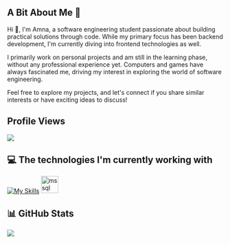 <!--
**El-DriMa/El-DriMa** is a ✨ _special_ ✨ repository because its `README.md` (this file) appears on your GitHub profile.

Here are some ideas to get you started:

- 🔭 I’m currently working on ...
- 🌱 I’m currently learning ...
- 👯 I’m looking to collaborate on ...
- 🤔 I’m looking for help with ...
- 💬 Ask me about ...
- 📫 How to reach me: ...
- 😄 Pronouns: ...
- ⚡ Fun fact: ...
-->
<div align="left">

## A Bit About Me 🚀


<p>
Hi 💖, I'm Amna, a software engineering student passionate about building practical solutions through code. While my primary focus has been backend development, I'm currently diving into frontend technologies as well.

  I primarily work on personal projects and am still in the learning phase, without any professional experience yet. 
  Computers and games have always fascinated me, driving my interest in exploring the world of software engineering.
  
Feel free to explore my projects, and let's connect if you share similar interests or have exciting ideas to discuss!
</p>


## Profile Views

[![](https://visitcount.itsvg.in/api?id=El-DriMa&label=Profile%20Views%20This%20Week&color=10&icon=7&pretty=false)](https://visitcount.itsvg.in)

## 💻 The technologies I'm currently working with

[![My Skills](https://skillicons.dev/icons?i=cs,dotnet,visualstudio,html,css,js,vscode,angular,ts,vue)](https://skillicons.dev)   <img src="https://www.svgrepo.com/show/303229/microsoft-sql-server-logo.svg" alt="mssql" width="40" height="40"/>

## 📊 GitHub Stats
![](https://github-readme-streak-stats.herokuapp.com/?user=El-DriMa&theme=dark&hide_border=false)<br/>


<!-- Proudly created with GPRM ( https://gprm.itsvg.in ) -->
